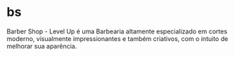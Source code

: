# bs
Barber Shop - Level Up é uma Barbearia altamente especializado em cortes moderno, visualmente impressionantes e também criativos, com o intuito de melhorar sua aparência.
